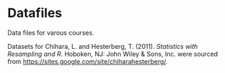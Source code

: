 # Datafiles

Data files for varous courses.

Datasets for Chihara, L. and Hesterberg, T. (2011). *Statistics with Resampling and R*. Hoboken, NJ: John Wiley & Sons, Inc. were sourced from https://sites.google.com/site/chiharahesterberg/.
